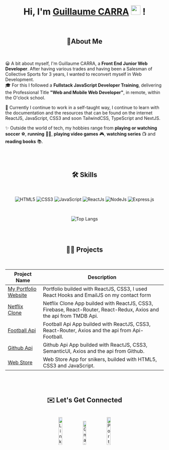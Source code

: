<h1 align="center"> Hi, I'm <a href="https://www.linkedin.com/in/guillaumecarra/" target="_blank" rel="noreferrer">Guillaume CARRA</a> <img src="https://media.giphy.com/media/hvRJCLFzcasrR4ia7z/giphy.gif" width="30px" height="30px"> !</h1>

<br />

<h2 align="center">🚀About Me</h2>

<br />

😀 A bit about myself, I'm Guillaume CARRA, a **Front End Junior Web Developer**. After having various trades and having been a Salesman of Collective Sports for 3 years, I wanted to reconvert myself in Web Development.<br>
🎓 For this I followed a **Fullstack JavaScript Developer Training**, delivering the Professional Title **"Web and Mobile Web Developer"**, in remote, within the O'clock school.

🧠 Currently I continue to work in a self-taught way, I continue to learn with the documentation and the resources that can be found on the internet ReactJS, JavaScript, CSS3 and soon TailwindCSS, TypeScript and NextJS.

✨ Outside the world of tech, my hobbies range from **playing or watching soccer** ⚽, **running** 🏃‍♂️, **playing video games** 🎮, **watching series** 📺 and **reading books** 📚.  

<br />
<br />

<h2 align="center">🛠 Skills</h2>

<br />

<p align="center">
 <img alt="HTML5" src="https://img.shields.io/badge/html5-%23E34F26.svg?&style=for-the-badge&logo=html5&logoColor=white" />
 <img alt="CSS3" src="https://img.shields.io/badge/css3-%231572B6.svg?&style=for-the-badge&logo=css3&logoColor=white" />
 <img alt="JavaScript" src="https://img.shields.io/badge/javascript-%23323330.svg?&style=for-the-badge&logo=javascript&logoColor=%23F7DF1E" />
 <img alt="ReactJs" src="https://img.shields.io/badge/React-20232A?style=for-the-badge&logo=react&logoColor=61DAFB" />
 <img alt="NodeJs" src="https://img.shields.io/badge/Node.js-339933?style=for-the-badge&logo=nodedotjs&logoColor=white" />
 <img alt="Express.js" src="https://img.shields.io/badge/Express.js-000000?style=for-the-badge&logo=express&logoColor=white" />
</p>

<br />

<div align="center">

![Top Langs](https://github-readme-stats.vercel.app/api/top-langs/?username=GuillaumeCARRA&hide=shell&theme=tokyonight)

</div>

<br />
<br />

<h2 align="center">👨‍💻 Projects</h2>

<br />
 
 | Project Name | Description |
 | ------------ | ----------- |
 | [My Portfolio Website](https://www.guillaumecarra.com/)  | Portfolio builded with ReactJS, CSS3, I used React Hooks and EmailJS on my contact form |
 | [Netflix Clone](https://netflix-clone-97fb7.web.app/)  | Netflix Clone App builded with ReactJS, CSS3, Firebase, React-Router, React-Redux, Axios and the api from TMDB Api.  |
 | [Football Api](https://api-soccer.netlify.app/) | Football Api App builded with ReactJS, CSS3, React-Router, Axios and the api from Api-Football. |
 | [Github Api](https://apigithub-gc.netlify.app/) | Github Api App builded with ReactJS, CSS3, SemanticUI, Axios and the api from Github. |
 | [Web Store](https://webstoresneakers.netlify.app/) | Web Store App for snikers, builded with HTML5, CSS3 and JavaScript. |
 
 <br />
 <br />
 
<h2 align="center">✉️ Let's Get Connected</h2>

<br />

<div align="center">
  <a href="https://www.linkedin.com/in/guillaumecarra/" target="_blank" rel="noreferrer"><img alt="LinkedIn"  width="15%" src="https://img.shields.io/badge/linkedin%20-%230077B5.svg?&style=for-  the-badge&logo=linkedin&logoColor=white" /></a>
  <a href="mailto:carraguillaume@gmail.com"><img alt="Gmail" width="14%" src="https://img.shields.io/badge/Gmail-D14836?style=for-the-badge&logo=gmail&logoColor=white" /></a>
 <a href="https://www.guillaumecarra.com/" target="_blank" rel="noreferrer"><img alt="Portfolio" width="15%" src="https://img.shields.io/badge/Portfolio-5340ff? style=for-the-badge&logo=Google-chrome&logoColor=white"/> </a>
</div>

<!---
GuillaumeCARRA/GuillaumeCARRA is a ✨ special ✨ repository because its `README.md` (this file) appears on your GitHub profile.
You can click the Preview link to take a look at your changes.
--->
